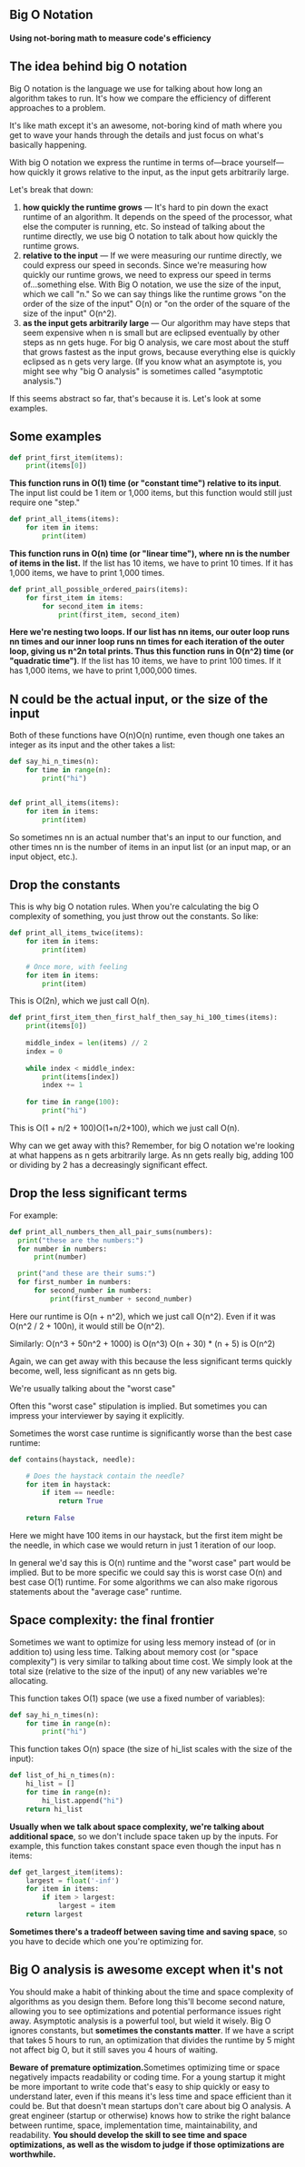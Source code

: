 ## Big O Notation
<h4>Using not-boring math to measure code's efficiency</h4>

<h2>The idea behind big O notation</h2>

Big O notation is the language we use for talking about how long an algorithm takes to run. It's how we compare the efficiency of different approaches to a problem.

It's like math except it's an awesome, not-boring kind of math where you get to wave your hands through the details and just focus on what's basically happening.

With big O notation we express the runtime in terms of—brace yourself—how quickly it grows relative to the input, as the input gets arbitrarily large.

Let's break that down:
<ol>
    <li>
        <b>how quickly the runtime grows</b> — It's hard to pin down the exact runtime of an algorithm. 
        It depends on the speed of the processor, what else the computer is running, etc. 
        So instead of talking about the runtime directly, we use big O notation to talk about how quickly the runtime grows.
    </li>
    <li>
        <b>relative to the input</b> — If we were measuring our runtime directly, we could express our speed in seconds. 
        Since we're measuring how quickly our runtime grows, we need to express our speed in terms of...something else. 
        With Big O notation, we use the size of the input, which we call "n." 
        So we can say things like the runtime grows "on the order of the size of the input" O(n) or 
        "on the order of the square of the size of the input" O(n^2).
    </li>
    <li>
        <b>as the input gets arbitrarily large</b> — Our algorithm may have steps that seem expensive when n 
        is small but are eclipsed eventually by other steps as nn gets huge. For big O analysis, 
        we care most about the stuff that grows fastest as the input grows, because everything else is quickly eclipsed 
        as n gets very large. (If you know what an asymptote is, you might see why "big O analysis" is sometimes called 
        "asymptotic analysis.")
    </li>
</ol>


If this seems abstract so far, that's because it is. Let's look at some examples.


<h2>Some examples</h2>

```python
def print_first_item(items):
    print(items[0])

```
  

<b>This function runs in O(1) time (or "constant time") relative to its input</b>. The input list could be 1 item or 1,000 items, but this function would still just require one "step."

```python
def print_all_items(items):
    for item in items:
        print(item)

```

<b>This function runs in O(n) time (or "linear time"), where nn is the number of items in the list.</b> If the list has 10 items, we have to print 10 times. If it has 1,000 items, we have to print 1,000 times.

```python
def print_all_possible_ordered_pairs(items):
    for first_item in items:
        for second_item in items:
            print(first_item, second_item)

```

<b>Here we're nesting two loops. If our list has nn items, our outer loop runs nn times and our inner loop runs nn times for each iteration of the outer loop, giving us n^2n 
total prints. Thus this function runs in O(n^2) time (or "quadratic time")</b>. If the list has 10 items, we have to print 100 times. If it has 1,000 items, we have to print 1,000,000 times.


<h2>N could be the actual input, or the size of the input</h2>

Both of these functions have O(n)O(n) runtime, even though one takes an integer as its input and the other takes a list:

```python
def say_hi_n_times(n):
    for time in range(n):
        print("hi")


def print_all_items(items):
    for item in items:
        print(item)

```

So sometimes nn is an actual number that's an input to our function, and other times nn is the number of items in an input list (or an input map, or an input object, etc.).

<h2>Drop the constants</h2>

This is why big O notation rules. When you're calculating the big O complexity of something, you just throw out the constants. So like:

```python
def print_all_items_twice(items):
    for item in items:
        print(item)
    
    # Once more, with feeling
    for item in items:
        print(item)

```

This is O(2n), which we just call O(n).

```python
def print_first_item_then_first_half_then_say_hi_100_times(items):
    print(items[0])
    
    middle_index = len(items) // 2
    index = 0
    
    while index < middle_index:
        print(items[index])
        index += 1
    
    for time in range(100):
        print("hi")

```

This is O(1 + n/2 + 100)O(1+n/2+100), which we just call O(n).

Why can we get away with this? Remember, for big O notation we're looking at what happens as n gets arbitrarily large. As nn gets really big, adding 100 or dividing by 2 has a decreasingly significant effect.

<h2>Drop the less significant terms</h2>

For example:
```python
def print_all_numbers_then_all_pair_sums(numbers):
  print("these are the numbers:")
  for number in numbers:
      print(number)

  print("and these are their sums:")
  for first_number in numbers:
      for second_number in numbers:
          print(first_number + second_number)

```


Here our runtime is O(n + n^2), which we just call O(n^2). Even if it was O(n^2 / 2 + 100n), it would still be O(n^2).

Similarly:
O(n^3 + 50n^2 + 1000) is O(n^3)
O(n + 30) * (n + 5) is O(n^2)

Again, we can get away with this because the less significant terms quickly become, well, less significant as nn gets big.


We're usually talking about the "worst case"

Often this "worst case" stipulation is implied. But sometimes you can impress your interviewer by saying it explicitly.

Sometimes the worst case runtime is significantly worse than the best case runtime:

```python
def contains(haystack, needle):

    # Does the haystack contain the needle?
    for item in haystack:
        if item == needle:
            return True
    
    return False

```

Here we might have 100 items in our haystack, but the first item might be the needle, in which case we would return in just 1 iteration of our loop.

In general we'd say this is O(n) runtime and the "worst case" part would be implied. But to be more specific we could say this is worst case O(n) and best case O(1) runtime. 
For some algorithms we can also make rigorous statements about the "average case" runtime.

<h2>Space complexity: the final frontier</h2>


Sometimes we want to optimize for using less memory instead of (or in addition to) using less time. Talking about memory cost (or "space complexity") is very similar to talking about time cost. 
We simply look at the total size (relative to the size of the input) of any new variables we're allocating.

This function takes O(1) space (we use a fixed number of variables):

```python
def say_hi_n_times(n):
    for time in range(n):
        print("hi")

```

This function takes O(n) space (the size of hi_list scales with the size of the input):

```python
def list_of_hi_n_times(n):
    hi_list = []
    for time in range(n):
        hi_list.append("hi")
    return hi_list

```

<b>Usually when we talk about space complexity, we're talking about additional space</b>, so we don't include space taken up by the inputs. 
For example, this function takes constant space even though the input has n items:

```python
def get_largest_item(items):
    largest = float('-inf')
    for item in items:
        if item > largest:
            largest = item
    return largest

```

<b>Sometimes there's a tradeoff between saving time and saving space</b>, so you have to decide which one you're optimizing for.


<h2>Big O analysis is awesome except when it's not</h2>

You should make a habit of thinking about the time and space complexity of algorithms as you design them. Before long this'll become second nature, allowing you to see optimizations and potential performance issues right away.
Asymptotic analysis is a powerful tool, but wield it wisely.
Big O ignores constants, but <b>sometimes the constants matter</b>. If we have a script that takes 5 hours to run, an optimization that divides the runtime by 5 might not affect big O, but it still saves you 4 hours of waiting.

<b>Beware of premature optimization.</b>Sometimes optimizing time or space negatively impacts readability or coding time. For a young startup it might be more important to write code that's easy to ship quickly or easy to understand later, even if this means it's less time and space efficient than it could be.
But that doesn't mean startups don't care about big O analysis. A great engineer (startup or otherwise) knows how to strike the right balance between runtime, space, implementation time, maintainability, and readability.
<b>You should develop the skill to see time and space optimizations, as well as the wisdom to judge if those optimizations are worthwhile.</b>


